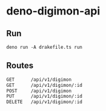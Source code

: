 # deno-digimon-api

## Run

```CLI
deno run -A drakefile.ts run
```

## Routes

```REST
GET      /api/v1/digimon
GET      /api/v1/digimon/:id
POST     /api/v1/digimon
PUT      /api/v1/digimon/:id
DELETE   /api/v1/digimon/:id
```
